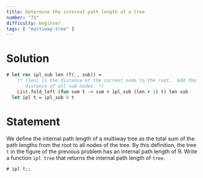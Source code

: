 ```yaml
---
title: Determine the internal path length of a tree
number: "71"
difficulty: beginner
tags: [ "multiway-tree" ]
---
```


# Solution

```ocaml
# let rec ipl_sub len (T(_, sub)) =
    (* [len] is the distance of the current node to the root.  Add the
       distance of all sub-nodes. *)
    List.fold_left (fun sum t -> sum + ipl_sub (len + 1) t) len sub
  let ipl t = ipl_sub 0 t
```

# Statement

We define the internal path length of a multiway tree as the total sum
of the path lengths from the root to all nodes of the tree. By this
definition, the tree `t` in the figure of the previous problem has an
internal path length of 9. Write a function `ipl tree` that returns the
internal path length of `tree`.

```ocaml
# ipl t;;
```
